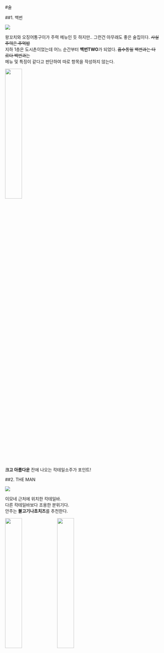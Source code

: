 #술

##1. <a name="backbeon">백번</a>

<img src="https://s3-ap-northeast-2.amazonaws.com/locawiki/geek/127_thumb_baekbeon.png"/>

왕꼬치와 오징어통구이가 주력 메뉴인 듯 하지만.. 그런건 아무래도 좋은 술집이다. ~~사실 주력은 주먹밥~~ <br>
지하 1층은 도시촌이었는데 어느 순간부터 <b>백번TWO</b>가 되었다. ~~흡수통일~~ ~~백번과는 다르다 백번과는~~ <br>
메뉴 및 특징이 같다고 판단하여 따로 항목을 작성하지 않는다.

<img src="https://s3-ap-northeast-2.amazonaws.com/locawiki/geek/127_img0_baekbeon.jpg" width="33%"/>

**크고 아름다운** 잔에 나오는 칵테일소주가 포인트!

##2. <a name="theman">THE MAN</a>

<img src="https://s3-ap-northeast-2.amazonaws.com/locawiki/geek/115_thumb_theman.jpg"/>

이모네 근처에 위치한 칵테일바.<br>
다른 칵테일바보다 조용한 분위기다.<br>
안주는 <b>불고기나쵸치즈</b>를 추천한다.

<img src="https://s3-ap-northeast-2.amazonaws.com/locawiki/geek/115_img0_theman.jpg" width="33%"/>
<img src="https://s3-ap-northeast-2.amazonaws.com/locawiki/geek/115_img1_theman.jpg" width="33%"/>
